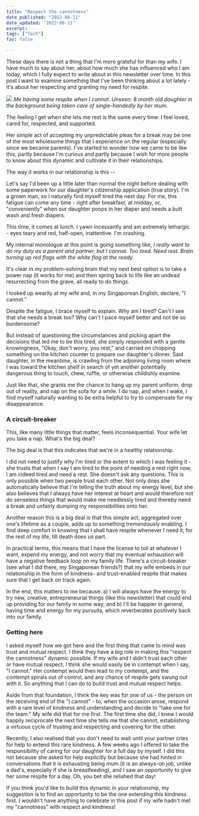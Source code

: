 ```yaml
---
title: "Respect the cannotness"
date_published: "2022-06-11"
date_updated: "2022-06-11"
excerpt:
tags: ["Tech"]
fav: false

---
```


These days there is not a thing that I'm more grateful for than my wife. I have much to say about her, about how much she has influenced who I am today, which I fully expect to write about in this newsletter over time. In this post I want to examine something that I've been thinking about a lot lately - it's about her respecting and granting my need for respite.

![](/images/cannot1.webp)
_Me having some respite when I cannot. Unseen: 8 month old daughter in the background being taken care of single-handedly by her mum._

The feeling I get when she lets me rest is the same every time: I feel loved, cared for, respected, and supported.

Her simple act of accepting my unpredictable pleas for a break may be one of the most wholesome things that I experience on the regular (especially since we became parents). I've started to wonder how we came to be like this, partly because I'm curious and partly because I wish for more people to know about this dynamic and cultivate it in their relationships.

The way it works in our relationship is this --

Let's say I'd been up a little later than normal the night before dealing with some paperwork for our daughter's citizenship application (true story). I'm a grown man, so I naturally find myself tired the next day. For me, this fatigue can come any time - right after breakfast, at midday, or, "conveniently" when our daughter poops in her diaper and needs a butt wash and fresh diapers.

This time, it comes at lunch. I yawn incessantly and am extremely lethargic - eyes teary and red, half-open, inattentive. I'm crashing.

My internal monologue at this point is going something like, _I really want to do my duty as a parent and partner, but I cannot. Too tired. Need rest. Brain turning up red flags with the white flag at the ready._

It's clear in my problem-solving brain that my next best option is to take a power nap (it works for me) and then spring back to life like an undead resurrecting from the grave, all ready to do things.

I looked up wearily at my wife and, in my Singaporean English, declare, "I cannot."

Despite the fatigue, I brace myself to explain. Why am I tired? Can't I see that she needs a break too? Why can't I pace myself better and not be so burdensome?

But instead of questioning the circumstances and picking apart the decisions that led me to be this tired, she simply responded with a gentle knowingness, "Okay, don't worry, you rest," and carried on chopping something on the kitchen counter to prepare our daughter's dinner. Said daughter, in the meantime, is crawling from the adjoining living room where I was toward the kitchen shelf in search of yet another potentially dangerous thing to touch, chew, ruffle, or otherwise childishly examine.

Just like that, she grants me the chance to hang up my parent uniform, drop out of reality, and nap on the sofa for a while. I do nap, and when I wake, I find myself naturally wanting to be extra helpful to try to compensate for my disappearance.

### A circuit-breaker

This, like many little things that matter, feels inconsequential. Your wife let you take a nap. What's the big deal?

The big deal is that this indicates that we're in a healthy relationship.

I did not need to justify why I'm tired or the extent to which I was feeling it - she trusts that when I say I am tired to the point of needing a rest right now, I am indeed tired and need a rest. She doesn't ask any questions. This is only possible when two people trust each other. Not only does she automatically believe that I'm telling the truth about my energy level, but she also believes that I always have her interest at heart and would therefore not do senseless things that would make me needlessly tired and thereby need a break and unfairly dumping my responsibilities onto her.

Another reason this is a big deal is that this simple act, aggregated over one's lifetime as a couple, adds up to something tremendously enabling. I find deep comfort in knowing that I shall have respite whenever I need it, for the rest of my life, till death does us part.

In practical terms, this means that I have the license to toil at whatever I want, expend my energy, and not worry that my eventual exhaustion will have a negative feedback loop on my family life. There's a circuit-breaker (see what I did there, my Singaporean friends?) that my wife embeds in our relationship in the form of kindness- and trust-enabled respite that makes sure that I get back on track again.

In the end, this matters to me because: a) I will always have the energy to try new, creative, entrepreneurial things (like this newsletter) that could end up providing for our family in some way; and b) I'll be happier in general, having time and energy for my pursuits, which reverberates positively back into our family.

### Getting here

I asked myself how we got here and the first thing that came to mind was trust and mutual respect. I think they have a big role in making this "respect the cannotness" dynamic possible. If my wife and I didn't trust each other or have mutual respect, I think she would easily be in contempt when I say, "I cannot." Her contempt would then lead to my contempt, and the contempt spirals out of control, and any chance of respite gets swung out with it. So anything that I can do to build trust and mutual respect helps.

Aside from that foundation, I think the key was for one of us - the person on the receiving end of the "I cannot" - to, when the occasion arose, respond with a rare level of kindness and understanding and decide to "take one for the team." My wife did that for me first. The first time she did, I knew I would happily reciprocate the next time she tells me that she cannot, establishing a virtuous cycle of trusting and respecting and covering for the other.

Recently, I also realised that you don't need to wait until your partner cries for help to extend this rare kindness. A few weeks ago I offered to take the responsibility of caring for our daughter for a full day by myself. I did this not because she asked for help explicitly but because she had hinted in conversations that it is exhausting being mum (it is an always-on job, unlike a dad's, especially if she is breastfeeding), and I saw an opportunity to give her some respite for a day. Oh, you bet she relished that day!

If you think you'd like to build this dynamic in your relationship, my suggestion is to find an opportunity to be the one extending this kindness first. I wouldn't have anything to celebrate in this post if my wife hadn't met my "cannotness" with respect and kindness!

